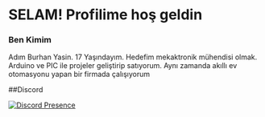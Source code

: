 <h1>SELAM! 
Profilime hoş geldin</h1>

<h3>Ben Kimim</h3>

<p>Adım Burhan Yasin. 17 Yaşındayım. Hedefim mekaktronik mühendisi olmak. Arduino ve PIC ile projeler geliştirip satıyorum. Aynı zamanda akıllı ev otomasyonu yapan bir firmada çalışıyorum</p>



##Discord


[![Discord Presence](https://lanyard.cnrad.dev/api/853130594351317002)](https://discord.com/users/853130594351317002)
